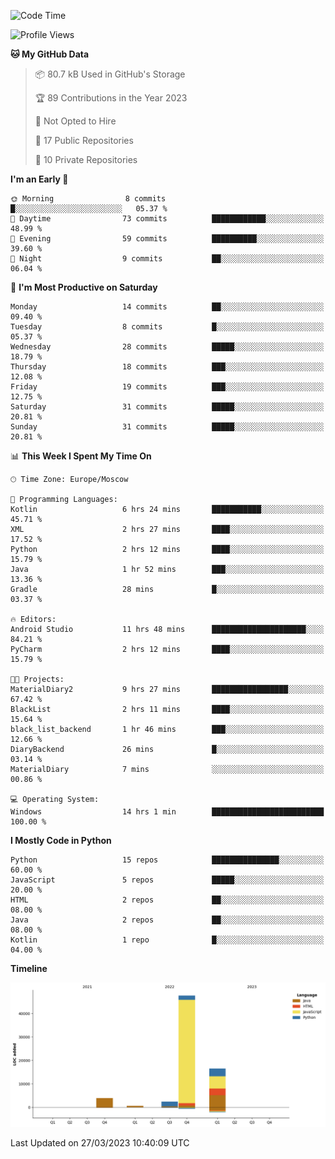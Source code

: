 <!--START_SECTION:waka-->
![Code Time](http://img.shields.io/badge/Code%20Time-75%20hrs%2036%20mins-blue)

![Profile Views](http://img.shields.io/badge/Profile%20Views-0-blue)

**🐱 My GitHub Data** 

> 📦 80.7 kB Used in GitHub's Storage 
 > 
> 🏆 89 Contributions in the Year 2023
 > 
> 🚫 Not Opted to Hire
 > 
> 📜 17 Public Repositories 
 > 
> 🔑 10 Private Repositories 
 > 
**I'm an Early 🐤** 

```text
🌞 Morning                8 commits           █░░░░░░░░░░░░░░░░░░░░░░░░   05.37 % 
🌆 Daytime                73 commits          ████████████░░░░░░░░░░░░░   48.99 % 
🌃 Evening                59 commits          ██████████░░░░░░░░░░░░░░░   39.60 % 
🌙 Night                  9 commits           ██░░░░░░░░░░░░░░░░░░░░░░░   06.04 % 
```
📅 **I'm Most Productive on Saturday** 

```text
Monday                   14 commits          ██░░░░░░░░░░░░░░░░░░░░░░░   09.40 % 
Tuesday                  8 commits           █░░░░░░░░░░░░░░░░░░░░░░░░   05.37 % 
Wednesday                28 commits          █████░░░░░░░░░░░░░░░░░░░░   18.79 % 
Thursday                 18 commits          ███░░░░░░░░░░░░░░░░░░░░░░   12.08 % 
Friday                   19 commits          ███░░░░░░░░░░░░░░░░░░░░░░   12.75 % 
Saturday                 31 commits          █████░░░░░░░░░░░░░░░░░░░░   20.81 % 
Sunday                   31 commits          █████░░░░░░░░░░░░░░░░░░░░   20.81 % 
```


📊 **This Week I Spent My Time On** 

```text
🕑︎ Time Zone: Europe/Moscow

💬 Programming Languages: 
Kotlin                   6 hrs 24 mins       ███████████░░░░░░░░░░░░░░   45.71 % 
XML                      2 hrs 27 mins       ████░░░░░░░░░░░░░░░░░░░░░   17.52 % 
Python                   2 hrs 12 mins       ████░░░░░░░░░░░░░░░░░░░░░   15.79 % 
Java                     1 hr 52 mins        ███░░░░░░░░░░░░░░░░░░░░░░   13.36 % 
Gradle                   28 mins             █░░░░░░░░░░░░░░░░░░░░░░░░   03.37 % 

🔥 Editors: 
Android Studio           11 hrs 48 mins      █████████████████████░░░░   84.21 % 
PyCharm                  2 hrs 12 mins       ████░░░░░░░░░░░░░░░░░░░░░   15.79 % 

🐱‍💻 Projects: 
MaterialDiary2           9 hrs 27 mins       █████████████████░░░░░░░░   67.42 % 
BlackList                2 hrs 11 mins       ████░░░░░░░░░░░░░░░░░░░░░   15.64 % 
black_list_backend       1 hr 46 mins        ███░░░░░░░░░░░░░░░░░░░░░░   12.66 % 
DiaryBackend             26 mins             █░░░░░░░░░░░░░░░░░░░░░░░░   03.14 % 
MaterialDiary            7 mins              ░░░░░░░░░░░░░░░░░░░░░░░░░   00.86 % 

💻 Operating System: 
Windows                  14 hrs 1 min        █████████████████████████   100.00 % 
```

**I Mostly Code in Python** 

```text
Python                   15 repos            ███████████████░░░░░░░░░░   60.00 % 
JavaScript               5 repos             █████░░░░░░░░░░░░░░░░░░░░   20.00 % 
HTML                     2 repos             ██░░░░░░░░░░░░░░░░░░░░░░░   08.00 % 
Java                     2 repos             ██░░░░░░░░░░░░░░░░░░░░░░░   08.00 % 
Kotlin                   1 repo              █░░░░░░░░░░░░░░░░░░░░░░░░   04.00 % 
```



**Timeline**

![Lines of Code chart](https://raw.githubusercontent.com/Adlemex/Adlemex/main/assets/bar_graph.png)


 Last Updated on 27/03/2023 10:40:09 UTC
<!--END_SECTION:waka-->
